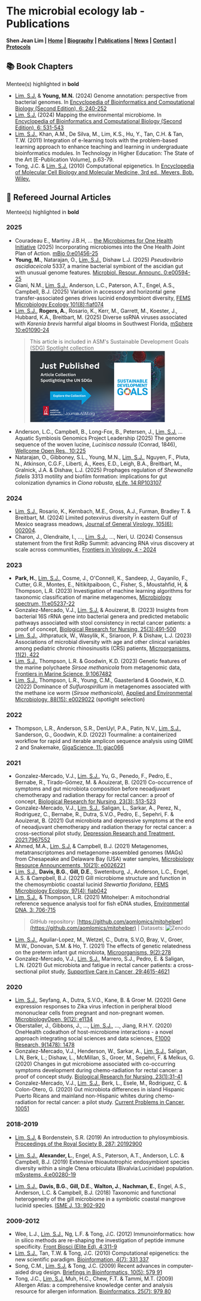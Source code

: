 # The microbial ecology lab - Publications
**Shen Jean Lim | [Home](https://shenjean.github.io) | [Biography](bio.md) | [Publications](pubs.md) | [News](news.md) | [Contact](contact.md) | [Protocols](protocols.md)**


## 📚 Book Chapters
Mentee(s) highlighted in **bold**
- <u>Lim, S.J.</u> & **Young, M.N.** (2024) Genome annotation: perspective from bacterial genomes. In [Encyclopedia of Bioinformatics and Computational Biology (Second Edition), 6: 240-252](https://doi.org/10.1016/B978-0-323-95502-7.00256-6)
- <u>Lim, S.J.</u> (2024) Mapping the environmental microbiome. In [Encyclopedia of Bioinformatics and Computational Biology (Second Edition), 6: 531-543](https://doi.org/10.1016/B978-0-323-95502-7.00242-6)
- <u>Lim, S.J.</u>, Khan, A.M., De Silva, M., Lim, K.S., Hu, Y., Tan, C.H. & Tan, T.W. (2011) Integration of e-learning tools with the problem-based learning approach to enhance teaching and learning in undergraduate bioinformatics modules. In Technology in Higher Education: The State of the Art [E-Publication Volume], p.63-79.
- Tong, J.C. & <u>Lim, S.J.</u> (2010) Computational epigenetics. In [Encyclopedia of Molecular Cell Biology and Molecular Medicine, 3rd ed., Meyers, Bob. Wiley.](https://doi.org/10.1002/3527600906.mcb.201100012)

## 📰 Refereed Journal Articles
Mentee(s) highlighted in **bold**

### 2025
- Couradeau E., Martiny J.B.H, ... <u>the Microbiomes for One Health Initiative</u> (2025) Incorporating microbiomes into the One Health Joint Plan of Action. [mBio 0:e01456-25](https://doi.org/10.1128/mbio.01456-25)
- **Young, M.**, Natarajan, O., <u>Lim, S.J.</u>, Dishaw L.J. (2025) *Pseudovibrio ascidiaceicola* 5337, a marine bacterial symbiont of the ascidian gut with unusual genome features. [Microbiol. Resour. Announc. 0:e00594-25](
https://doi.org/10.1128/mra.00594-25)
- Giani, N.M., <u>Lim, S.J.</u>, Anderson, L.C., Paterson, A.T., Engel, A.S., Campbell, B.J. (2025) Variation in accessory and horizontal gene transfer-associated genes drives lucinid endosymbiont diversity, [FEMS Microbiology Ecology 101(8):fiaf074](https://doi.org/10.1093/femsec/fiaf074)
- <u>Lim, S.J.</u>, **Rogers, A.**, Rosario, K., Kerr, M., Garrett, M., Koester, J., Hubbard, K.A., Breitbart, M. (2025) Diverse ssRNA viruses associated with <i>Karenia brevis</i> harmful algal blooms in Southwest Florida, [mSphere 10:e01090-24](https://doi.org/10.1128/msphere.01090-24)
  > This article is included in ASM's Sustainable Development Goals (SDG) Spotlight collection
[![SDG Spotlight](Pics/SDG.png)](https://journals.asm.org/asm-sdg-spotlight-collection)
-	Anderson, L.C., Campbell, B., Long-Fox, B., Petersen, J., <u>Lim, S.J.</u> … Aquatic Symbiosis Genomics Project Leadership (2025) The genome sequence of the woven lucine, <i>Lucinisca nassula</i> (Conrad, 1846), [Wellcome Open Res., 10:225](https://wellcomeopenresearch.org/articles/10-225)
- Natarajan, O., Gibboney, S.L., Young, M.N., <u>Lim, S.J.</u>, Nguyen, F., Pluta, N., Atkinson, C.G.F., Liberti, A., Kees, E.D., Leigh, B.A., Breitbart, M., Gralnick, J.A. & Dishaw, L.J. (2025) Prophages regulation of <i>Shewanella fidelis</i> 3313 motility and biofilm formation: implications for gut colonization dynamics in <i>Ciona robusta</i>, [eLife, 14:RP103107](https://doi.org/10.7554/eLife.103107.2)

### 2024
- <u>Lim, S.J.</u>, Rosario, K., Kernbach, M.E., Gross, A.J., Furman, Bradley T. & Breitbart, M. (2024) Limited potexvirus diversity in eastern Gulf of Mexico seagrass meadows, [Journal of General Virology, 105(6): 002004](https://doi.org/10.1099/jgv.0.002004). 
- Charon, J., Olendraite, I., …, <u>Lim, S.J.</u>, …, Neri, U. (2024) Consensus statement from the first RdRp Summit: advancing RNA virus discovery at scale across communities, [Frontiers in Virology, 4 - 2024](https://doi.org/10.3389/fviro.2024.1371958)
  
### 2023
- **Park, H.**, <u>Lim, S.J.</u>, Cosme, J., O'Connell, K., Sandeep, J., Gayanilo, F., Cutter, G.R., Montes, E., Nitikitpaiboon, C., Fisher, S., Moustahfid, H, & Thompson, L.R. (2023) Investigation of machine learning algorithms for taxonomic classification of marine metagenomes, [Microbiology spectrum, 11:e05237-22](https://doi.org/10.1128/spectrum.05237-22) 
- Gonzalez-Mercado, V.J., <u>Lim, S.J.</u> & Aouizerat, B. (2023) Insights from bacterial 16S rRNA gene into bacterial genera and predicted metabolic pathways associated with stool consistency in rectal cancer patients: a proof of concept, [Biological Research for Nursing, 25(3):491-500](https://doi.org/10.1177/10998004231159623)
- <u>Lim, S.J.</u>, Jithpratuck, W., Wasylik, K., Sriaroon, P. & Dishaw, L.J. (2023) Associations of microbial diversity with age and other clinical variables among pediatric chronic rhinosinusitis (CRS) patients, [Microorganisms, 11(2), 422](https://doi.org/10.3390/microorganisms11020422)
- <u>Lim, S.J.</u>, Thompson, L.R. & Goodwin, K.D. (2023) Genetic features of the marine polychaete <i>Sirsoe methanicola</i> from metagenomic data, [Frontiers in Marine Science, 9:1067482](https://doi.org/10.3389/fmars.2022.1067482) 
- <u>Lim, S.J.</u>, Thompson, L.R., Young, C.M., Gaasterland & Goodwin, K.D. (2022) Dominance of <i>Sulfurospirillum</i> in metagenomes associated with the methane ice worm (<i>Sirsoe methanicola</i>), [Applied and Environmental Microbiology, 88(15): e0029022](https://doi.org/10.1128/aem.00290-22) (spotlight selection)

### 2022
-	Thompson, L.R., Anderson, S.R., DenUyl, P.A., Patin, N.V., <u>Lim, S.J.</u>, Sanderson, G., Goodwin, K.D. (2022) Tourmaline: a containerized workflow for rapid and iterable amplicon sequence analysis using QIIME 2 and Snakemake, [GigaScience, 11: giac066](https://doi.org/10.1093/gigascience/giac066)

### 2021
- Gonzalez-Mercado, V.J., <u>Lim, S.J.</u>, Yu, G., Penedo, F., Pedro, E., Bernabe, R., Tirado-Gómez, M. & Aouizerat, B. (2021) Co-occurrence of symptoms and gut microbiota composition before neoadjuvant chemotherapy and radiation therapy for rectal cancer: a proof of concept, [Biological Research for Nursing, 23(3): 513-523](https://doi.org/10.1177/1099800421991656)
- Gonzalez-Mercado, V.J., <u>Lim, S.J.</u>, Saligan, L., Sarkar, A., Perez, N., Rodriguez, C., Bernabe, R., Dutra, S.V.O., Pedro, E., Sepehri, F. & Aouizerat, B. (2021) Gut microbiota and depressive symptoms at the end of neoadjuvant chemotherapy and radiation therapy for rectal cancer: a cross-sectional pilot study, [Depression Research and Treatment, 2021:7967552](https://doi.org/10.1155/2021/7967552) 
- Ahmed, M.A., <u>Lim, S.J.</u> & Campbell, B.J. (2021) Metagenomes, metatranscriptomes and metagenome-assembled genomes (MAGs) from Chesapeake and Delaware Bay (USA) water samples, [Microbiology Resource Announcements, 10(21): e0026221](https://doi.org/10.1128/mra.00262-21)
 - <u>Lim, S.J.</u>, **Davis, B.G.**, **Gill, D.E.**, Swetenburg, J., Anderson, L.C., Engel, A.S. & Campbell, B.J. (2021) Gill microbiome structure and function in the chemosymbiotic coastal lucinid <i>Stewartia floridana</i>, [FEMS Microbiology Ecology, 97(4): fiab042](https://doi.org/10.1093/femsec/fiab042)
- <u>Lim, S.J.</u>, & Thompson, L.R. (2021) Mitohelper: A mitochondrial reference sequence analysis tool for fish eDNA studies, [Environmental DNA, 3: 706-715](https://doi.org/10.1002/edn3.187)
  > GitHub repository: [https://github.com/aomlomics/mitohelper](https://github.com/aomlomics/mitohelper) | 
  > Datasets: ![Zenodo](https://zenodo.org/badge/DOI/10.5281/zenodo.15028392.svg)
- <u>Lim, S.J.</u>, Aguilar-Lopez, M., Wetzel, C., Dutra, S.V.O, Bray, V., Groer, M.W., Donovan, S.M. & Ho, T. (2021) The effects of genetic relatedness on the preterm infant gut microbiota, [Microorganisms, 9(2):278](https://doi.org/10.3390/microorganisms9020278)
- Gonzalez-Mercado, V.J., <u>Lim, S.J.</u>, Marrero, S.J., Pedro, E. & Saligan, L.N. (2021) Gut microbiota and fatigue in rectal cancer patients: a cross-sectional pilot study, [Supportive Care in Cancer, 29:4615-4621](https://link.springer.com/article/10.1007/s00520-021-06013-2)

### 2020
 - <u>Lim, S.J.</u>, Seyfang, A., Dutra, S.V.O., Kane, B. & Groer M. (2020) Gene expression responses to Zika virus infection in peripheral blood mononuclear cells from pregnant and non-pregnant women. [MicrobiologyOpen, 9(12): e1134](https://doi.org/10.1002/mbo3.1134)
- Oberstaller, J., Gibbons, J., …, <u>Lim, S.J.</u>, …, Jiang, R.H.Y. (2020) OneHealth codeathon of host-microbiome interactions - a novel approach integrating social sciences and data sciences, [F1000 Research, 9(1478): 1478](https://doi.org/10.12688/f1000research.26459.1)
-	Gonzalez-Mercado, V.J., Henderson, W., Sarkar, A., <u>Lim, S.J.</u>, Saligan, L.N, Berk, L.; Dishaw, L., McMillan, S., Groer, M., Sepehri, F. & Melkus, G. (2020) Changes in gut microbiome associated with co-occurring symptoms development during chemo-radiation for rectal cancer: a proof of concept study. [Biological Research for Nursing, 23(1):31-41](https://doi.org/10.1177/1099800420942830)
- Gonzalez-Mercado, V.J., <u>Lim, S.J.</u>, Berk, L., Esele, M., Rodriguez, C. & Colon-Otero, G. (2020) Gut microbiota differences in island Hispanic Puerto Ricans and mainland non-Hispanic whites during chemo-radiation for rectal cancer: a pilot study. [Current Problems in Cancer, 10051](http://dx.doi.org/10.1016/j.currproblcancer.2020.100551)

### 2018-2019
 - <u>Lim, S.J.</u> & Bordenstein, S.R. (2019) An introduction to phylosymbiosis. [Proceedings of the Royal Society B, 287: 20192900](https://doi.org/10.1098/rspb.2019.2900)

- <u>Lim, S.J.</u>, **Alexander, L.**, Engel, A.S., Paterson, A.T., Anderson, L.C. & Campbell, B.J. (2019) Extensive thioautotrophic endosymbiont species diversity within a single Ctena orbiculata (Bivalvia:Lucinidae) population. [mSystems, 4:e00280-19](https://doi.org/10.1128/msystems.00280-19) 

- <u>Lim, S.J.</u>, **Davis, B.G.**, **Gill, D.E.**, **Walton, J.**, **Nachman, E.**, Engel, A.S., Anderson, L.C. & Campbell, B.J. (2018) Taxonomic and functional heterogeneity of the gill microbiome in a symbiotic coastal mangrove lucinid species. [ISME J, 13: 902-920](https://www.nature.com/articles/s41396-018-0318-3) 

### 2009-2012
- Wee, L.J., <u>Lim, S.J.</u>, Ng, L.F. & Tong, J.C. (2012) Immunoinformatics: how in silico methods are re-shaping the investigation of peptide immune specificity. [Front Biosci (Elite Ed), 4:311-9](https://doi.org/10.2741/e378)
- <u>Lim, S.J.</u>, Tan, T.W. & Tong, J.C. (2010) Computational epigenetics: the new scientific paradigm. [Bioinformation, 4(7): 331 337](https://doi.org/10.6026/97320630004331) 
- Song, C.M., <u>Lim, S.J.</u> & Tong, J.C. (2009) Recent advances in computer-aided drug design. [Briefings in Bioinformatics, 10(5): 579 91](https://doi.org/10.1093/bib/bbp023) 
- Tong, J.C., <u>Lim, S.J.</u> Muh, H.C., Chew, F.T. & Tammi, M.T. (2009) Allergen Atlas: a comprehensive knowledge center and analysis resource for allergen information. [Bioinformatics, 25(7): 979 80](https://doi.org/10.1093/bioinformatics/btp077) 

